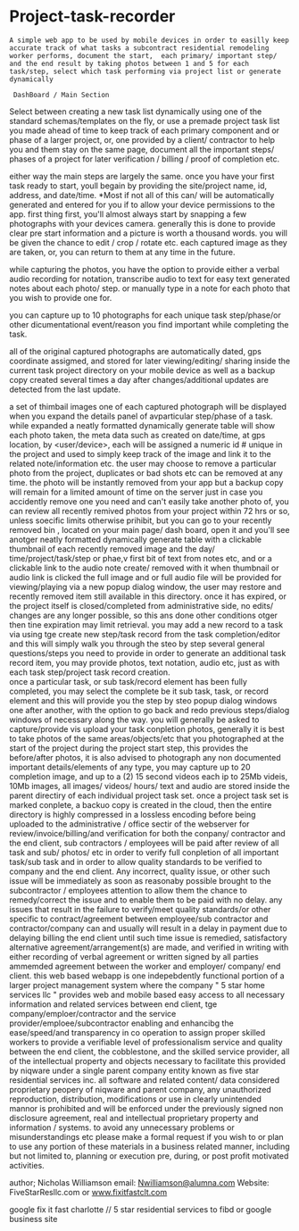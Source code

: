 # Project-task-recorder

    A simple web app to be used by mobile devices in order to easilly keep accurate track of what tasks a subcontract residential remodeling worker performs, document the start,  each primary/ important step/ and the end result by taking photos between 1 and 5 for each task/step, select which task performing via project list or generate dynamically 

     DashBoard / Main Section 

 Select between creating a new task list dynamically using one of the standard schemas/templates on the fly, or use a premade project task list you made ahead of time to keep track of each primary component and or phase of a larger project, or, one provided by a client/ contractor to help you and them stay on the same page, document all the important steps/ phases of a project for later verification / billing / proof of completion etc.

  either way the main steps are largely the same.   once you have your first task ready to start, youll begain by providing the site/project name, id, address, and date/time. *Most if not all of this can/ will be automatically generated and entered for you if to allow your device permissions to the app.  first thing first,  you'll almost always start by snapping a few photographs with your devices camera.   generally this is done to provide clear pre start information and a picture is worth a thousand words.   you will be given the chance to edit / crop / rotate etc. each captured image as they are taken, or, you can return to them at any time in the future.   

  while capturing the photos,  you have the option to provide either a verbal audio recording for notation, transcribe audio to text for easy text generated notes about each photo/ step.  or manually type in a note for each photo that you wish to provide one for. 

  you can capture up to 10 photographs for each unique task step/phase/or other dicumentational event/reason you find important while completing the task. 

  all of the original captured photographs are automatically dated, gps coordinate assigmed, and stored for later viewing/editing/ sharing inside the current task project directory on your mobile device as well as a backup copy created several times a day after changes/additional updates are detected from the last update. 

  a set of thimbail images one of each captured photograph will be displayed when you expand the details panel of avparticular step/phase of a task.  while expanded a neatly formatted dynamically generate table will show each photo taken, the meta data such as created on date/time, at gps location, by <user/device>, each will be assigned a numeric id # unique in the project and used to simply keep track of the image and link it to the related note/information etc.  the user may choose to remove a particular photo from the project, duplicates or bad shots etc can be removed at any time.   the photo will be instantly removed from your app but a backup copy will remain for a limited amount of time on the server just in case you accidently remove one you need and can't easily take another photo of,  you can review all recently remived photos from your project within 72 hrs or so, unless soecific limits otherwise prihibit, but you can go to your recently removed bin , located on your main page/ dash board,  open it and you'll see anotger neatly formatted dynamically generate table with a clickable thumbnail of each recently removed image and the day/ time/project/task/step or phae,v first bit of text from notes etc, and or a clickable link to the audio note create/ removed with it when thumbnail or audio link is clicked the full image and or full audio file will be provided for viewing/playing via a new popup dialog window,  the user may restore and recently removed item still available in this directory.  once it has expired, or the project itself is closed/completed from administrative side, no edits/ changes are any longer possible,  so this ans done other conditions otger then tine expiration may limit retrieval.
    you may add a new record to a task via using tge create new step/task record from the task completion/editor and this will simply walk you through the steo by step several general questions/steps you need to provide in order to generate an additional task record item, you may provide photos, text notation, audio etc, just as with each task step/project task record creation.  
     once a particular task, or sub task/record element has been fully completed,  you may select the complete <id> be it sub task, task, or record element and this will provide you the step by steo popup dialog windows one after another, with the option to go back and redo previous steps/dialog windows of necessary along the way.   you will generally be asked to capture/provide vis upload your task conpletion photos, generally it is best to take photos of the same areas/objects/etc that you photographed at the start of the project during the project start step, this provides the before/after photos, it is also advised to photograph any non documented important details/elements of any type, you may capture up to 20 completion image, and up to a (2) 15 second videos each ip to 25Mb videis, 10Mb images, all images/ videos/ hours/ text and audio are stored inside the parent directiry of each individual project task set.  once a project task set is marked conplete, a backuo copy is created in the cloud, then the entire directory is highly compressed in a lossless encoding before being uploaded to the administrative / office sectir of the webserver for review/invoice/billing/and verification for both the conpany/ contractor and the end client, sub contractors / employees will be paid after review of all task and sub/ photos/ etc in order to verify full conpletion of all important task/sub task and in order to allow quality standards to be verified to company and the end client.  Any incorrect, quality issue, or other such issue will be immediately as soon as reasonaby possible brought to the subcontractor / employees attention to allow them the chance to remedy/correct the issue and to enable them to be paid with no delay.   any issues that result in the failure to verify/meet quality standards/or other specific to contract/agreement between employee/sub contractor and contractor/company can and usually will result in a delay in payment due to delaying billing the end client until such time issue is remedied, satisfactory alternative agreement/arrangement(s) are made, and verified in writing with either recording of verbal agreement or written signed by all parties ammemded agreement between the worker and employer/ company/ end client. 
	 this web based webapp is one indepebdently functional portion of a larger project management system where the company " 5 star home services llc " provides web and mobile based easy access to all necessary information and related services between end client, tge company/emploer/contractor  and the service provider/emploee/subcontractor enabling and enhancibg the ease/speed/and transparency in co operation to assign proper skilled workers to provide a verifiable level of professionalism service and quality between the end client, the cobblestone,  and the skilled service provider, all of the intellectual property and objects necessary to facilitate this provided by niqware under a single parent company entity known as five star residential services inc. all software and related content/ data considered proprietary peopery of niqware and parent company, any unauthorized reproduction,  distribution,  modifications or use in clearly unintended mannor is prohibited and will be enforced under the previously signed non disclosure agreement, real and  intellectual proprietary property and information / systems.  to avoid any unnecessary problems or misunderstandings etc please make a formal request if you wish to or plan to use any portion of these materials in a business related manner, including but not limited to,  planning or execution pre, during, or post profit motivated activities. 

  author; Nicholas Williamson 
  email: Nwilliamson@alumna.com 
  Website: FiveStarResllc.com
  or www.fixitfastclt.com
  
  google fix it fast charlotte // 5 star residential services to fibd or google business site
